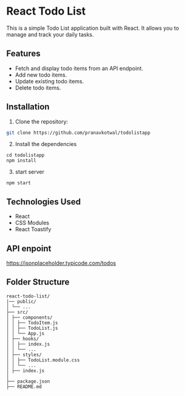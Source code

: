 # React Todo List

This is a simple Todo List application built with React. It allows you to manage and track your daily tasks.

## Features

- Fetch and display todo items from an API endpoint.
- Add new todo items.
- Update existing todo items.
- Delete todo items.

## Installation

1. Clone the repository:

```bash
git clone https://github.com/pranavkotwal/todolistapp
```

2. Install the dependencies
```
cd todolistapp
npm install
```

3. start server

```
npm start
```


## Technologies Used
- React
- CSS Modules
- React Toastify

## API enpoint

https://jsonplaceholder.typicode.com/todos

## Folder Structure
```
react-todo-list/
|── public/
│ └── ...
├── src/
│ ├── components/
│ │ ├── TodoItem.js
│ │ ├── TodoList.js
│ │ └── App.js
│ ├── hooks/
│ │ ├── index.js
│ │ └── ...
│ ├── styles/
│ │ ├── TodoList.module.css
│ │ └── ...
│ ├── index.js
│ 
├── package.json
├── README.md
```